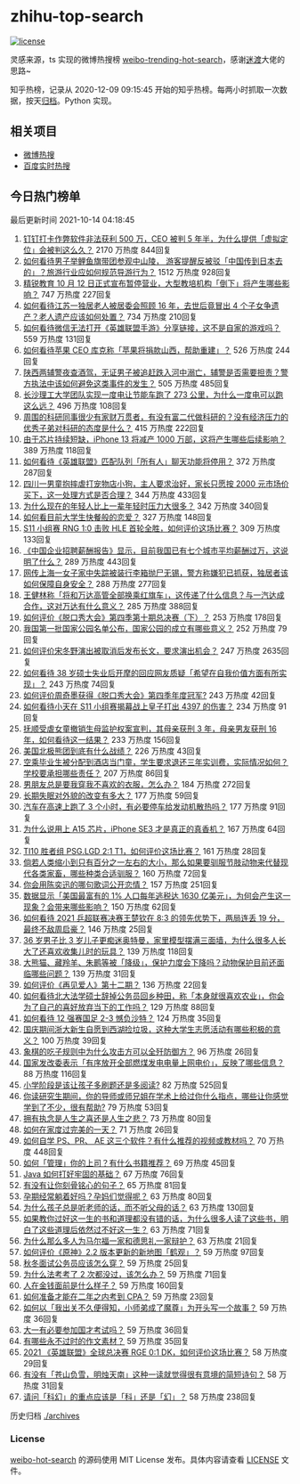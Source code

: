# zhihu-top-search

[![license](https://img.shields.io/github/license/Arrackisarookie/zhihu-top-search)](https://github.com/Arrackisarookie/zhihu-top-search/blob/master/LICENSE)

灵感来源，ts 实现的微博热搜榜 [weibo-trending-hot-search](https://github.com/justjavac/weibo-trending-hot-search)，感谢[迷渡](https://github.com/justjavac)大佬的思路~

知乎热榜，记录从 2020-12-09 09:15:45 开始的知乎热榜。每两小时抓取一次数据，按天[归档](./archives)。Python 实现。

## 相关项目
+ [微博热搜](https://github.com/Arrackisarookie/weibo-hot-search)
+ [百度实时热搜](https://github.com/Arrackisarookie/baidu-hot-search)

## 今日热门榜单

<!-- Rank Begin -->

最后更新时间 2021-10-14 04:18:45

1. [钉钉打卡作弊软件非法获利 500 万，CEO 被判 5 年半，为什么提供「虚拟定位」会被判这么久？](https://www.zhihu.com/question/491806902) 2170 万热度 844回复
1. [如何看待男子举鲤鱼旗带团参观中山陵， 游客提醒反被驳「中国传到日本去的」？旅游行业应如何规范导游行为？](https://www.zhihu.com/question/492098947) 1512 万热度 928回复
1. [精锐教育 10 月 12 日正式宣布暂停营业，大型教培机构「倒下」将产生哪些影响？](https://www.zhihu.com/question/491916898) 747 万热度 227回复
1. [如何看待江苏一独居老人被居委会照顾 16 年，去世后竟冒出 4 个子女争遗产？老人遗产应该如何处置？](https://www.zhihu.com/question/491708119) 734 万热度 210回复
1. [如何看待微信无法打开《英雄联盟手游》分享链接，这不是自家的游戏吗？](https://www.zhihu.com/question/492079445) 559 万热度 131回复
1. [如何看待苹果 CEO 库克称「苹果将捐款山西，帮助重建」？](https://www.zhihu.com/question/492119278) 526 万热度 244回复
1. [陕西两辅警夜查酒驾，无证男子被追赶跌入河中溺亡，辅警是否需要担责？警方执法中该如何避免这类事件的发生？](https://www.zhihu.com/question/491969221) 505 万热度 485回复
1. [长沙理工大学团队实现一度电让节能车跑了 273 公里，为什么一度电可以跑这么远？](https://www.zhihu.com/question/491690490) 496 万热度 108回复
1. [周围的科研同事很少有家财万贯者，有没有富二代做科研的？没有经济压力的优秀子弟对科研的态度是什么？](https://www.zhihu.com/question/488072170) 415 万热度 222回复
1. [由于芯片持续短缺，iPhone 13 将减产 1000 万部，这将产生哪些后续影响？](https://www.zhihu.com/question/492096881) 389 万热度 118回复
1. [如何看待《英雄联盟》匹配队列「所有人」聊天功能将停用？](https://www.zhihu.com/question/492045862) 372 万热度 287回复
1. [四川一男童抱摔虐打宠物店小狗，主人要求治好，家长只愿按 2000 元市场价买下，这一处理方式是否合理？](https://www.zhihu.com/question/492093303) 344 万热度 433回复
1. [为什么现在的年轻人比上一辈年轻时压力大很多？](https://www.zhihu.com/question/491692277) 342 万热度 340回复
1. [如何看目前大学生快餐般的恋爱？](https://www.zhihu.com/question/307935934) 327 万热度 148回复
1. [S11 小组赛 RNG 1:0 击败 HLE 首轮全胜，如何评价这场比赛？](https://www.zhihu.com/question/492199544) 309 万热度 133回复
1. [《中国企业招聘薪酬报告》显示，目前我国已有七个城市平均薪酬过万，这说明了什么？](https://www.zhihu.com/question/491919558) 289 万热度 443回复
1. [网传上海一女子家中失踪被装行李箱抛尸无锡，警方称嫌犯已抓获，独居者该如何保障自身安全？](https://www.zhihu.com/question/492129129) 288 万热度 277回复
1. [王健林称「将和万达高管全部换乘红旗车」，这传递了什么信息？与一汽达成合作，这对万达有什么意义？](https://www.zhihu.com/question/491796928) 285 万热度 388回复
1. [如何评价《脱口秀大会》第四季第十期总决赛（下）？](https://www.zhihu.com/question/492202066) 253 万热度 178回复
1. [我国第一批国家公园名单公布，国家公园的成立有哪些意义？](https://www.zhihu.com/question/463405165) 252 万热度 79回复
1. [如何评价宋冬野演出被取消后发布长文，要求演出机会？](https://www.zhihu.com/question/491864737) 247 万热度 2635回复
1. [如何看待 38 岁硕士失业后开摩的回应网友质疑「希望在自我价值方面有所实现」？](https://www.zhihu.com/question/492109017) 243 万热度 74回复
1. [如何评价周奇墨获得《脱口秀大会》第四季年度冠军?](https://www.zhihu.com/question/492226460) 243 万热度 42回复
1. [如何看待小天在 S11 小组赛揭幕战上皇子打出 4397 的伤害？](https://www.zhihu.com/question/491819560) 234 万热度 91回复
1. [抚顺受虐女童撤销生母监护权案宣判，其母亲获刑 3 年，母亲男友获刑 16 年，如何看待这一结果？](https://www.zhihu.com/question/491847668) 233 万热度 156回复
1. [美国北极熊团到底有什么战绩？](https://www.zhihu.com/question/490211926) 226 万热度 43回复
1. [空乘毕业生被分配到酒店当门童，学生要求退还三年实训费，实际情况如何？学校要承担哪些责任？](https://www.zhihu.com/question/491979817) 207 万热度 86回复
1. [男朋友总是要我穿我不喜欢的衣服，怎么办？](https://www.zhihu.com/question/490597882) 184 万热度 272回复
1. [长期失眠对外貌的改变有多大？](https://www.zhihu.com/question/491461575) 177 万热度 59回复
1. [汽车在高速上跑了 3 个小时，有必要停车给发动机散热吗？](https://www.zhihu.com/question/476474620) 177 万热度 91回复
1. [为什么说用上 A15 芯片，iPhone SE3 才是真正的真香机？](https://www.zhihu.com/question/491701215) 167 万热度 64回复
1. [TI10 胜者组 PSG.LGD 2:1 T1，如何评价这场比赛？](https://www.zhihu.com/question/492210098) 161 万热度 28回复
1. [倘若人类缩小到只有百分之一左右的大小，那么如果要驯服节肢动物来代替现代各类家畜，哪些种类合适驯服？](https://www.zhihu.com/question/491518103) 160 万热度 72回复
1. [你会用陈奕迅的哪句歌词公开恋情？](https://www.zhihu.com/question/318733576) 157 万热度 251回复
1. [数据显示「美国最富有的 1% 人口每年逃税达 1630 亿美元」，为何会产生这一现象？会带来哪些影响？](https://www.zhihu.com/question/491911918) 150 万热度 62回复
1. [如何看待 2021 乒超联赛决赛王楚钦在 8:3 的领先优势下，两局连丢 19 分，最终不敌周启豪？](https://www.zhihu.com/question/492042621) 146 万热度 25回复
1. [36 岁男子比 3 岁儿子更痴迷奥特曼，家里模型摆满三面墙，为什么很多人长大了还喜欢收集儿时的玩具？](https://www.zhihu.com/question/491905174) 139 万热度 118回复
1. [大熊猫、藏羚羊、朱鹮等被「降级」，保护力度会下降吗？动物保护目前还面临哪些问题？](https://www.zhihu.com/question/491908573) 139 万热度 31回复
1. [如何评价《再见爱人》第十二期？](https://www.zhihu.com/question/492142530) 136 万热度 22回复
1. [如何看待北大法学硕士辞掉公务员回乡种田，称「本身就很喜欢农业」，你会为了自己的喜好放弃当下的工作吗？](https://www.zhihu.com/question/492143323) 129 万热度 88回复
1. [如何看待 12 强赛国足 2-3 憾负沙特？](https://www.zhihu.com/question/492071268) 124 万热度 35回复
1. [国庆期间浙大新生自愿到西湖捡垃圾，这种大学生志愿活动有哪些积极的意义？](https://www.zhihu.com/question/491158463) 100 万热度 39回复
1. [象棋的吃子规则中为什么攻击方可以全歼防御方？](https://www.zhihu.com/question/491745533) 96 万热度 26回复
1. [国家发改委表示「有序放开全部燃煤发电电量上网电价」，反映了哪些信息？](https://www.zhihu.com/question/491901818) 88 万热度 116回复
1. [小学阶段是该让孩子多刷题还是多阅读?](https://www.zhihu.com/question/387030054) 82 万热度 525回复
1. [你读研究生期间，你的导师或师兄姐在学术上给过你什么指点，哪些让你感觉学到了不少，很有帮助?](https://www.zhihu.com/question/477980751) 79 万热度 53回复
1. [拥有执念是人生之喜还是人生之悲？](https://www.zhihu.com/question/492012822) 73 万热度 80回复
1. [如何在家度过完美的一天？](https://www.zhihu.com/question/491754580) 71 万热度 26回复
1. [如何自学 PS、PR、 AE 这三个软件？有什么推荐的视频或教材吗？](https://www.zhihu.com/question/38197869) 70 万热度 448回复
1. [如何「管理」你的上司？有什么书籍推荐？](https://www.zhihu.com/question/484478294) 69 万热度 45回复
1. [Java 如何打好牢固的基础？](https://www.zhihu.com/question/471957392) 67 万热度 76回复
1. [有没有让你刻骨铭心的句子？](https://www.zhihu.com/question/483300654) 65 万热度 81回复
1. [孕期经常躺着好吗？孕妈们觉得呢？](https://www.zhihu.com/question/447464118) 63 万热度 80回复
1. [为什么孩子总是听老师的话，而不听父母的话？](https://www.zhihu.com/question/439252099) 63 万热度 130回复
1. [如果教你过好这一生的书和道理都没有错的话，为什么很多人读了这些书，明白了这些道理后依然过不好这一生？](https://www.zhihu.com/question/492094252) 63 万热度 71回复
1. [为什么那么多人为马尔福一家和德思礼一家辩护？](https://www.zhihu.com/question/491648043) 63 万热度 21回复
1. [如何评价《原神》2.2 版本更新的新地图「鹤观」？](https://www.zhihu.com/question/492122253) 59 万热度 97回复
1. [秋冬面试公务员应该怎么穿？](https://www.zhihu.com/question/490673546) 59 万热度 25回复
1. [为什么法考考了 2 次都没过，该怎么办？](https://www.zhihu.com/question/460327620) 59 万热度 71回复
1. [人在金钱面前是什么样子？](https://www.zhihu.com/question/485870210) 59 万热度 160回复
1. [如何准备才能在二年之内考到 CPA？](https://www.zhihu.com/question/25815117) 59 万热度 23回复
1. [如何以「我出关不久便得知，小师弟成了魔尊」为开头写一个故事？](https://www.zhihu.com/question/462627899) 59 万热度 36回复
1. [大一有必要参加国才考试吗？](https://www.zhihu.com/question/296729841) 59 万热度 36回复
1. [有哪些永不过时的作文素材？](https://www.zhihu.com/question/318788758) 59 万热度 35回复
1. [2021 《英雄联盟》全球总决赛 RGE 0:1 DK，如何评价这场比赛？](https://www.zhihu.com/question/492014419) 58 万热度 29回复
1. [有没有「苍山负雪，明烛天南」这种一读就觉得很有意境的简短诗句？](https://www.zhihu.com/question/491212435) 58 万热度 31回复
1. [请问「科幻」的重点应该是「科」还是「幻」？](https://www.zhihu.com/question/394718673) 58 万热度 238回复
<!-- Rank End -->

历史归档 [./archives](./archives)

### License

[weibo-hot-search](https://github.com/Arrackisarookie/zhihu-top-search) 的源码使用 MIT License 发布。具体内容请查看 [LICENSE](./LICENSE) 文件。

